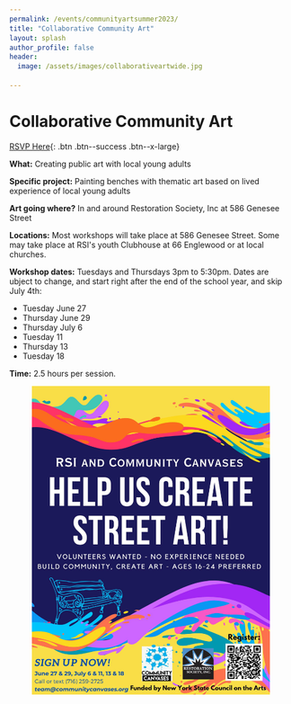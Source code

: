 ```yaml
---
permalink: /events/communityartsummer2023/
title: "Collaborative Community Art"
layout: splash
author_profile: false
header:
  image: /assets/images/collaborativeartwide.jpg

---
```


# Collaborative Community Art 

[RSVP Here](https://docs.google.com/forms/d/e/1FAIpQLSdWGCmMoKTAAbvsGEa7RjgIJllkY6fbZ7UbKW9K0_kfVy6n_w/viewform?usp=sf_link){: .btn .btn--success .btn--x-large}


**What:** Creating public art with local young adults

**Specific project:** Painting benches with thematic art based on lived experience of local young adults

**Art going where?** In and around Restoration Society, Inc at 586 Genesee Street

**Locations:** Most workshops will take place at 586 Genesee Street. Some may take place at RSI's youth Clubhouse at 66 Englewood or at local churches.

**Workshop dates:** Tuesdays and Thursdays 3pm to 5:30pm.
Dates are ubject to change, and start right after the end of the school year, and skip July 4th:
 - Tuesday June 27
 - Thursday June 29
 - Thursday July 6
 - Tuesday 11
 - Thursday 13
 - Tuesday 18

**Time:** 2.5 hours per session.

<figure style="max-width: 900px" class="align-center">
  <img src="/assets/images/posters/CollaborativeArt.jpg" alt="Collaborate Art Poster">
</figure> 

